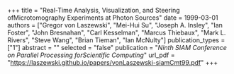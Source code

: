 +++
title = "Real-Time Analysis, Visualization, and Steering ofMicrotomography Experiments at Photon Sources"
date = 1999-03-01
authors = ["Gregor von Laszewski", "Mei-Hui Su", "Joseph A. Insley", "Ian Foster", "John Bresnahan", "Carl Kesselman", "Marcus Thiebaux", "Mark L. Rivers", "Steve Wang", "Brian Tieman", "Ian McNulty"]
publication_types = ["1"]
abstract = ""
selected = "false"
publication = "*Ninth SIAM Conference on Parallel Processing forScientific Computing*"
url_pdf = "https://laszewski.github.io/papers/vonLaszewski-siamCmt99.pdf"
+++

